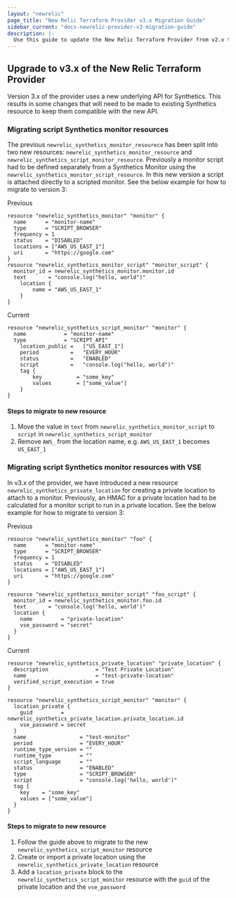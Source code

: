```yaml
---
layout: "newrelic"
page_title: "New Relic Terraform Provider v3.x Migration Guide"
sidebar_current: "docs-newrelic-provider-v3-migration-guide"
description: |-
  Use this guide to update the New Relic Terraform Provider from v2.x to v3.x
---
```


## Upgrade to v3.x of the New Relic Terraform Provider

Version 3.x of the provider uses a new underlying API for Synthetics. This results in some changes that will need to be made to existing Synthetics resource to keep them compatible with the new API.

### Migrating script Synthetics monitor resources

The previous `newrelic_synthetics_monitor_resourece` has been split into two new resources: `newrelic_synthetics_monitor_resource` and `newrelic_synthetics_script_monitor_resource`. Previously a monitor script had to be defined separately from a Synthetics Monitor using the `newrelic_synthetics_monitor_script_resource`. In this new version a script is attached directly to a scripted monitor. See the below example for how to migrate to version 3:

Previous  
```hcl
resource "newrelic_synthetics_monitor" "monitor" {
  name      = "monitor-name"
  type      = "SCRIPT_BROWSER"
  frequency = 1
  status    = "DISABLED"
  locations = ["AWS_US_EAST_1"]
  uri       = "https://google.com"
}
resource "newrelic_synthetics_monitor_script" "monitor_script" {
  monitor_id = newrelic_synthetics_monitor.monitor.id
  text       = "console.log("hello, world")"
	location {
		name = "AWS_US_EAST_1"
	}
}
```

Current
```hcl
resource "newrelic_synthetics_script_monitor" "monitor" {
  name	          =	"monitor-name"
  type	          =	"SCRIPT_API"
 	location_public	=	["US_EAST_1"]
 	period	        =	"EVERY_HOUR"
 	status	        =	"ENABLED"
 	script	        =	"console.log("hello, world")"
 	tag {
 		key	          =	"some_key"
 		values	      =	["some_value"]
 	}
}
```

#### Steps to migrate to new resource

1. Move the value in `text` from `newrelic_synthetics_monitor_script` to `script` in `newrelic_synthetics_script_monitor`
2. Remove `AWS_` from the location name, e.g. `AWS_US_EAST_1` becomes `US_EAST_1`

### Migrating script Synthetics monitor resources with VSE

In v3.x of the provider, we have introduced a new resource `newrelic_synthetics_private_location` for creating a private location to attach to a monitor. Previously, an HMAC for a private location had to be calculated for a monitor script to run in a private location. See the below example for how to migrate to version 3:

Previous  
```hcl
resource "newrelic_synthetics_monitor" "foo" {
  name      = "monitor-name"
  type      = "SCRIPT_BROWSER"
  frequency = 1
  status    = "DISABLED"
  locations = ["AWS_US_EAST_1"]
  uri       = "https://google.com"
}

resource "newrelic_synthetics_monitor_script" "foo_script" {
  monitor_id = newrelic_synthetics_monitor.foo.id
  text       = "console.log('hello, world')"
  location {
    name         = "private-location"
    vse_password = "secret"
  }
}
```

Current
```hcl
resource "newrelic_synthetics_private_location" "private_location" {
  description               = "Test Private Location"
  name                      = "test-private-location"
  verified_script_execution = true
}

resource "newrelic_synthetics_script_monitor" "monitor" {
  location_private {
    guid         = newrelic_synthetics_private_location.private_location.id
    vse_password = secret
  }
  name                 = "test-monitor"
  period               = "EVERY_HOUR"
  runtime_type_version = ""
  runtime_type         = ""
  script_language      = ""
  status               = "ENABLED"
  type                 = "SCRIPT_BROWSER"
  script               = "console.log('hello, world')"
  tag {
    key    = "some_key"
    values = ["some_value"]
  }
}
```

#### Steps to migrate to new resource

1. Follow the guide above to migrate to the new `newrelic_synthetics_script_monitor` resource
2. Create or import a private location using the `newrelic_synthetics_private_location` resource
3. Add a `location_private` block to the `newrelic_synthetics_script_monitor` resource with the `guid` of the private location and the `vse_password`